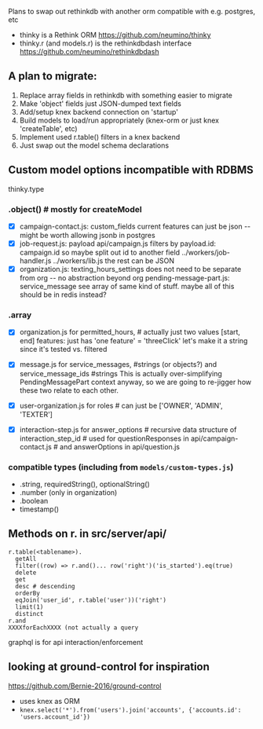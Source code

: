 Plans to swap out rethinkdb with another orm compatible
 with e.g. postgres, etc

* thinky is a Rethink ORM https://github.com/neumino/thinky
* thinky.r (and models.r) is the rethinkdbdash interface
    https://github.com/neumino/rethinkdbdash

## A plan to migrate:

 1. Replace array fields in rethinkdb with something easier to migrate
 2. Make 'object' fields just JSON-dumped text fields
 3. Add/setup knex backend connection on 'startup'
 4. Build models to load/run appropriately (knex-orm or just knex 'createTable', etc)
 4. Implement used r.table() filters in a knex backend
 5. Just swap out the model schema declarations

## Custom model options incompatible with RDBMS

thinky.type

###  .object() # mostly for createModel

 - [X] campaign-contact.js: custom_fields
          current features can just be json -- might be worth allowing jsonb in postgres
 - [X] job-request.js: payload
          api/campaign.js filters by payload.id: campaign.id
          so maybe split out id to another field
          ../workers/job-handler.js
          ../workers/lib.js
          the rest can be JSON
 - [X] organization.js: texting_hours_settings
          does not need to be separate from org -- no abstraction beyond org
          pending-message-part.js: service_message
          see array of same kind of stuff.
          maybe all of this should be in redis instead?

### .array

 - [X] organization.js
          for permitted_hours, # actually just two values [start, end]
          features: just has 'one feature' = 'threeClick'
             let's make it a string since it's tested vs. filtered
 - [X] message.js for service_messages,
                     #strings (or objects?)
                  and service_message_ids
                     #strings
       This is actually over-simplifying PendingMessagePart context
       anyway, so we are going to re-jigger how these two relate to
       each other.

 - [X] user-organization.js for roles
         # can just be  ['OWNER', 'ADMIN', 'TEXTER']
 - [X] interaction-step.js for answer_options
         # recursive data structure of interaction_step_id
         # used for questionResponses in api/campaign-contact.js
         #      and answerOptions in api/question.js

### compatible types (including from `models/custom-types.js`)
 *  .string, requiredString(), optionalString()
 *  .number (only in organization)
 *  .boolean
 *  timestamp()


## Methods on r. in src/server/api/

```
r.table(<tablename>).
  getAll
  filter((row) => r.and()... row('right')('is_started').eq(true)
  delete
  get
  desc # descending
  orderBy
  eqJoin('user_id', r.table('user'))('right')
  limit(1)
  distinct
r.and
XXXXforEachXXXX (not actually a query
```

graphql is for api interaction/enforcement

## looking at ground-control for inspiration

https://github.com/Bernie-2016/ground-control

* uses knex as ORM
* `knex.select('*').from('users').join('accounts', {'accounts.id': 'users.account_id'})`